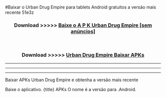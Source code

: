 #Baixar o Urban Drug Empire   para tablets Android gratuitos a versão mais recente 51e3z


<div align="center">
<h3>Download >>>>> <a href="https://pt-web.web.app/?pt= Urban Drug Empire ">Baixe o A P K Urban Drug Empire  [sem anúncios]</a></h3><br>

<h3>Download >>>>> <a href="https://pt-web.web.app/?pt= Urban Drug Empire ">Urban Drug Empire  Baixar APKs</a></h3>
</div>

----------------------------------------------------------

----------------------------------------------------------

----------------------------------------------------------

Baixar APKs Urban Drug Empire  e obtenha a versão mais recente

Baixe o aplicativo. {title} APKs O nome é a versão para .Android.


